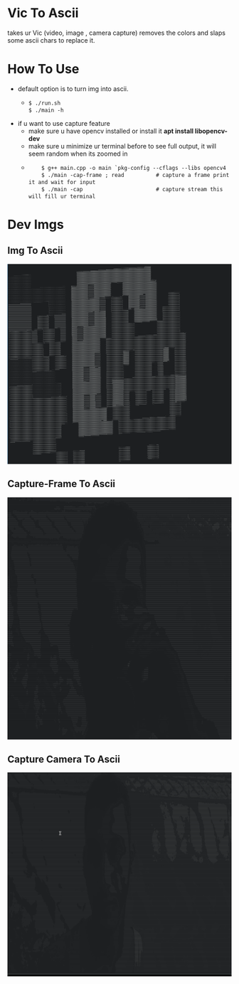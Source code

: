 # Vic To Ascii
takes ur Vic (video, image , camera capture) removes the colors and slaps some ascii chars to replace it.      


# How To Use 
-   default option is to turn img into ascii.    
    -   ```
        $ ./run.sh
        $ ./main -h
        ```
-   if u want to use capture feature
    -   make sure u have opencv installed or install it **apt install libopencv-dev**
    -   make sure u minimize ur terminal before to see full output, it will seem random when its zoomed in
    -   ```
            $ g++ main.cpp -o main `pkg-config --cflags --libs opencv4
            $ ./main -cap-frame ; read          # capture a frame print it and wait for input
            $ ./main -cap                       # capture stream this will fill ur terminal
        ``` 

# Dev Imgs
## Img To Ascii     
![nyan cat](./dev-imgs/nyan_cat.png)     
## Capture-Frame To Ascii    
![me drining coffee](./dev-imgs/me_drinking_coffe.png)     
## Capture Camera To Ascii    
![me testing](./dev-imgs/me_testing.gif)     
     

